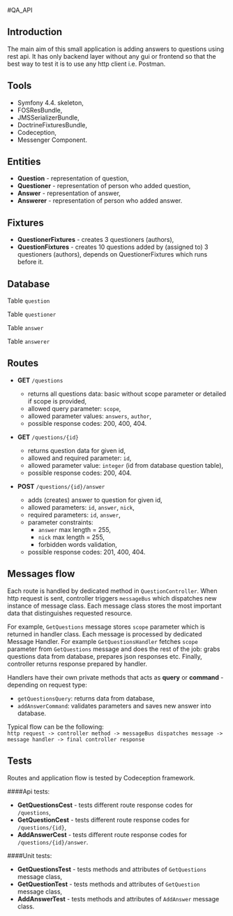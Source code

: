 #QA_API

## Introduction
The main aim of this small application is adding answers to questions using rest api. It has only backend layer without any gui or frontend so that the best way to test it is to use any http client i.e. Postman. 

## Tools
- Symfony 4.4. skeleton,
- FOSResBundle,
- JMSSerializerBundle,
- DoctrineFixturesBundle,
- Codeception,
- Messenger Component.

## Entities
- **Question** - representation of question,
- **Questioner** - representation of person who added question,
- **Answer** - representation of answer,
- **Answerer** - representation of person who added answer.

## Fixtures
- **QuestionerFixtures** - creates 3 questioners (authors), 
- **QuestionFixtures** - creates 10 questions added by (assigned to) 3 questioners (authors), depends on QuestionerFixtures which runs before it.

## Database

Table `question`

Table `questioner`

Table `answer`

Table `answerer`

## Routes

- **GET** `/questions` 
    - returns all questions data: basic without scope parameter or detailed if scope is provided, 
    - allowed query parameter: `scope`,
    - allowed parameter values: `answers`, `author`,
    - possible response codes: 200, 400, 404.
    
- **GET** `/questions/{id}`
    - returns question data for given id,
    - allowed and required parameter: `id`,
    - allowed parameter value: `integer` (id from database question table),
    - possible response codes: 200, 404.
    
- **POST** `/questions/{id}/answer`
    - adds (creates) answer to question for given id,
    - allowed parameters: `id`, `answer`, `nick`,
    - required parameters: `id`, `answer`,
    - parameter constraints: 
        - `answer` max length = 255, 
        - `nick` max length = 255,
        - forbidden words validation,
    - possible response codes: 201, 400, 404.
    
## Messages flow

Each route is handled by dedicated method in `QuestionController`. When http request is sent, controller triggers `messageBus` which dispatches new instance of message class. Each message class stores the most important data that distinguishes requested resource. 

For example, `GetQuestions` message stores `scope` parameter which is returned in handler class. Each message is processed by dedicated Message Handler. For example `GetQuestionsHandler` fetches `scope` parameter from `GetQuestions` message and does the rest of the job: grabs questions data from database, prepares json responses etc. Finally, controller returns response prepared by handler. 

Handlers have their own private methods that acts as **query** or **command** - depending on request type: 
 - `getQuestionsQuery`: returns data from database,
 - `addAnswerCommand`: validates parameters and saves new answer into database. 
 
Typical flow can be the following:   
`http request -> controller method -> messageBus dispatches message -> message handler -> final controller response`

## Tests

Routes and application flow is tested by Codeception framework. 

####Api tests:
- **GetQuestionsCest** - tests different route response codes for `/questions`,
- **GetQuestionCest** - tests different route response codes for `/questions/{id}`,
- **AddAnswerCest** - tests different route response codes for `/questions/{id}/answer`.

####Unit tests:
- **GetQuestionsTest** - tests methods and attributes of `GetQuestions` message class,
- **GetQuestionTest** - tests methods and attributes of `GetQuestion` message class,
- **AddAnswerTest** - tests methods and attributes of `AddAnswer` message class.


 